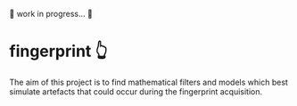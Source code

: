 :construction: work in progress... :construction:

# fingerprint 👆
The aim of this project is to find mathematical filters and models which best simulate artefacts that could occur during the fingerprint acquisition. 

